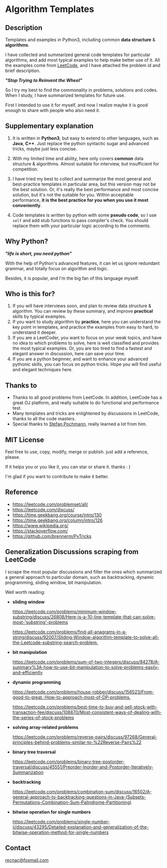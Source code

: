 # Algorithm Templates



## Description

Templates and examples in Python3, including common **data structure** & **algorithms**.

I have collected and summarized general code templates for particular algorithms, and add most typical examples to help make better use of it. All the examples come from [LeetCode](https://www.leetcode.com), and I have attached the problem id and brief description.



***"Stop Trying to Reinvent the Wheel"***

So I try my best to find the commonality in problems, solutions and codes. When I study, I have summarized templates for future use. 

First I intended to use it for myself, and now I realize maybe it is good enough to share with people who also need it.




## Supplementary explanation
1. It is written in **Python3**, but easy to extend to other languages, such as **Java**, **C++**. Just replace the python syntactic sugar and advanced tricks, maybe just less concise.

2. With my limited time and ability, here only covers **common** data structure & algorithms. Almost suitable for interview, but insufficient for competition.

3. I have tried my best to collect and summarize the most general and best-practice templates in particular area, but this version may not be the best solution. Or, it's really the best performance and most concise solution, but it's not the suitable for you. Within acceptable performance, **it is the best practice for you when you use it most conveniently**. 

4. Code templates is written by python with some **pseudo code**, so I use `self` and add stub functions to pass compiler's check. You should replace them with your particular logic according to the comments.



## Why Python?
***"life is short, you need python"***

With the help of Python's advanced features, it can let us ignore redundant grammar, and totally focus on algorithm and logic.

Besides, it is popular, and I'm the big fan of this language myself.




## Who is this for?
1. If you will have interviews soon, and plan to review data structure & algorithm. You can review by these summary, and improve **practical** skills by typical examples.
2. If you want to study algorithm by **practice**, here you can understand the key point in templates, and practice the examples from easy to hard, to understand it deeper.
3. If you are a LeetCoder, you want to focus on your weak topics, and have no idea to which problems to solve, here is well classified and provides the most typical examples. Or, you are too tired to find a fastest and elegant answer in discussion, here can save your time.
4. If you are a python beginner, and want to enhance your advanced pythonic skills, you can focus on python tricks. Hope you will find useful and elegant techniques here. 



## Thanks to
* Thanks to all good problems from LeetCode. In addition, LeetCode has a great OJ platform, and really suitable to do functional and performance test.
* Many templates and tricks are enlightened by discussions in LeetCode, thanks to all the code masters.
* Special thanks to [Stefan Pochmann](https://leetcode.com/stefanpochmann/), really learned a lot from him.



## MIT License

Feel free to use, copy, modify, merge or publish. just add a reference, please. 

If it helps you or you like it, you can star or share it. thanks : )

I'm glad if you want to contribute to make it better.




## Reference

* https://leetcode.com/problemset/all/
* https://leetcode.com/discuss/
* https://time.geekbang.org/course/intro/130
* https://time.geekbang.org/column/intro/126
* https://www.wikipedia.org/
* https://stackoverflow.com/
* https://github.com/brennerm/PyTricks




## Generalization Discussions scraping from LeetCode
I scrape the most popular discussions and filter the ones which summarized a general approach to particular domain, such as backtracking, dynamic programming, sliding window, bit manipulation. 

Well worth reading:

- **sliding window**

  <https://leetcode.com/problems/minimum-window-substring/discuss/26808/Here-is-a-10-line-template-that-can-solve-most-'substring'-problems>

  <https://leetcode.com/problems/find-all-anagrams-in-a-string/discuss/92007/Sliding-Window-algorithm-template-to-solve-all-the-Leetcode-substring-search-problem.>

- **bit manipulation**

  <https://leetcode.com/problems/sum-of-two-integers/discuss/84278/A-summary%3A-how-to-use-bit-manipulation-to-solve-problems-easily-and-efficiently>

- **dynamic programming**

  <https://leetcode.com/problems/house-robber/discuss/156523/From-good-to-great.-How-to-approach-most-of-DP-problems.>

  <https://leetcode.com/problems/best-time-to-buy-and-sell-stock-with-transaction-fee/discuss/108870/Most-consistent-ways-of-dealing-with-the-series-of-stock-problems>

- **solving array-related problems**

  <https://leetcode.com/problems/reverse-pairs/discuss/97268/General-principles-behind-problems-similar-to-%22Reverse-Pairs%22>

- **binary tree traversal**

  <https://leetcode.com/problems/binary-tree-postorder-traversal/discuss/45551/Preorder-Inorder-and-Postorder-Iteratively-Summarization>

- **backtracking**

  <https://leetcode.com/problems/combination-sum/discuss/16502/A-general-approach-to-backtracking-questions-in-Java-(Subsets-Permutations-Combination-Sum-Palindrome-Partitioning)>

- **bitwise operation for single numbers**

  <https://leetcode.com/problems/single-number-ii/discuss/43295/Detailed-explanation-and-generalization-of-the-bitwise-operation-method-for-single-numbers>



## Contact
recnac@foxmail.com